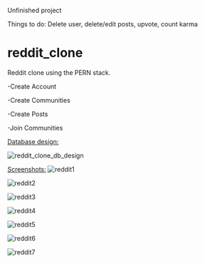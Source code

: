 Unfinished project
              
 Things to do: Delete user, delete/edit posts, upvote, count karma

# reddit_clone
Reddit clone using the PERN stack.

-Create Account

-Create Communities

-Create Posts

-Join Communities



<ins>Database design:</ins>

![reddit_clone_db_design](https://user-images.githubusercontent.com/53904733/95792286-d9736b80-0ceb-11eb-8b4b-cb2ac4739bd5.png)


<ins>Screenshots:</ins>
![reddit1](https://user-images.githubusercontent.com/53904733/95974740-0627a000-0e1e-11eb-92e5-3a7e0ba80ed2.png)

![reddit2](https://user-images.githubusercontent.com/53904733/95984798-67567000-0e2c-11eb-83e4-934088000866.png)

![reddit3](https://user-images.githubusercontent.com/53904733/95984889-8ce37980-0e2c-11eb-8377-80dc582b37b2.png)

![reddit4](https://user-images.githubusercontent.com/53904733/95984903-8fde6a00-0e2c-11eb-9b65-9cb84e030626.png)

![reddit5](https://user-images.githubusercontent.com/53904733/95985125-dfbd3100-0e2c-11eb-942d-15bb76c06eae.png)

![reddit6](https://user-images.githubusercontent.com/53904733/95985143-e51a7b80-0e2c-11eb-9237-c35c974e0dbc.png)

![reddit7](https://user-images.githubusercontent.com/53904733/95985152-e9469900-0e2c-11eb-9115-0c6027456d34.png)
